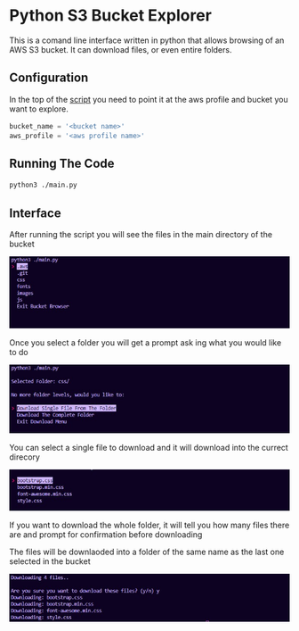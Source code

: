 # Python S3 Bucket Explorer

This is a comand line interface written in python that allows browsing of an AWS S3 bucket. It can download files, or even entire folders.

## Configuration

In the top of the [script](./main.py) you need to point it at the aws profile and bucket you want to explore.

```python
bucket_name = '<bucket name>'
aws_profile = '<aws profile name>'
```

## Running The Code

```bash
python3 ./main.py
```

## Interface

After running the script you will see the files in the main directory of the bucket

![After Starting](./docs/browser-main.jpg)

Once you select a folder you will get a prompt ask ing what you would like to do

![After Selection](./docs/after-folder-selection.jpg)

You can select a single file to download and it will download into the currect direcory

![Select Single File](./docs/select-single-file.jpg)

If you want to download the whole folder, it will tell you how many files there are and prompt for confirmation before downloading

The files will be downlaoded into a folder of the same name as the last one selected in the bucket

![Download Whole Folder](./docs/download-whole-folder.jpg)


